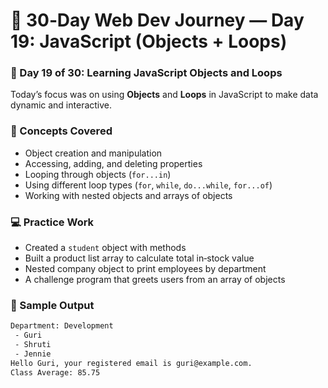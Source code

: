 # 🚀 30‑Day Web Dev Journey — Day 19: JavaScript (Objects + Loops)

### 📅 Day 19 of 30: Learning JavaScript Objects and Loops

Today’s focus was on using **Objects** and **Loops** in JavaScript to make data dynamic and interactive.

### 🔑 Concepts Covered
- Object creation and manipulation  
- Accessing, adding, and deleting properties  
- Looping through objects (`for...in`)  
- Using different loop types (`for`, `while`, `do...while`, `for...of`)  
- Working with nested objects and arrays of objects

### 💻 Practice Work
- Created a `student` object with methods  
- Built a product list array to calculate total in‑stock value  
- Nested company object to print employees by department  
- A challenge program that greets users from an array of objects  

### 🧠 Sample Output
```bash
Department: Development
 - Guri
 - Shruti
 - Jennie
Hello Guri, your registered email is guri@example.com.
Class Average: 85.75